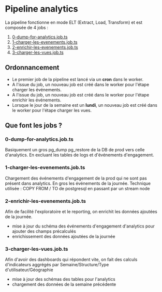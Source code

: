 # Pipeline analytics

La pipeline fonctionne en mode ELT (Extract, Load, Transform) et est composée de 4 jobs :
1. [0-dump-for-analytics.job.ts](..%2Fsrc%2Fapplication%2Fjobs%2Fanalytics%2F0-dump-for-analytics.job.ts)
2. [1-charger-les-evenements.job.ts](..%2Fsrc%2Fapplication%2Fjobs%2Fanalytics%2F1-charger-les-evenements.job.ts)
3. [2-enrichir-les-evenements.job.ts](..%2Fsrc%2Fapplication%2Fjobs%2Fanalytics%2F2-enrichir-les-evenements.job.ts)
4. [3-charger-les-vues.job.ts](..%2Fsrc%2Fapplication%2Fjobs%2Fanalytics%2F3-charger-les-vues.job.ts)

## Ordonnancement
- Le premier job de la pipeline est lancé via un **cron** dans le worker.
- A l'issue du job, un nouveau job est créé dans le worker pour l'étape charger les événements.
- A l'issue du job, un nouveau job est créé dans le worker pour l'étape enrichir les événements.
- Lorsque le jour de la semaine est un **lundi**, un nouveau job est créé dans le worker pour l'étape charger les vues.

## Que font les jobs ?
### 0-dump-for-analytics.job.ts
Basiquement un gros pg_dump pg_restore de la DB de prod vers celle d'analytics. En excluant les tables de logs et d'événements d'engagement.

### 1-charger-les-evenements.job.ts
Chargement des événements d'engagement de la prod qui ne sont pas présent dans analytics. En gros les événements de la journée.
Technique utilisée : COPY FROM / TO de postgresql en passant par un stream node

### 2-enrichir-les-evenements.job.ts
Afin de facilité l'exploratoire et le reporting, on enrichit les données ajoutées de la journée.
- mise à jour du schéma des événements d'engagement d'analytics pour ajouter des champs précalculés
- enrichissement des données ajoutées de la journée

### 3-charger-les-vues.job.ts
Afin d'avoir des dashboards qui répondent vite, on fait des calculs d'indicateurs aggrégés par Semaine/Structure/Type d'utilisateur/Géographie
- mise à jour des schémas des tables pour l'analytics
- chargement des données de la semaine précédente 